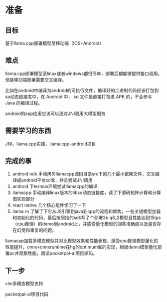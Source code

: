 # 准备

## 目标

基于llama.cpp部署模型至移动端（IOS+Android）

## 难点

llama.cpp部署模型至linux或者windows都很简单，部署后都能够提供接口调用。但是移动端部署需要交叉编译。

比如在android中编译为android的可执行文件，编译好的二进制代码应该打包到so动态链接库中，在 Android 中，.so 文件是直接打包进 APK 的，不会参与 Java 的编译过程。

android的app应用应该可以通过JNI调用大模型服务

## 需要学习的东西

JNI，llama.cpp实践，llama.cpp-android项目

## 完成的事


1. android ndk 手动拷贝llamacpp源码目录src下的几个最小依赖文件，交叉编译成android平台so库，并且尝试JNI调用
2. android 下termux环境尝试llamacpp的编译
3. llamacpp 手动编译linux版本的libso动态链接库，读了下源码矩阵计算和计算图实现部分
4. react native 几个核心组件学习了一下
5. llama.rn 了解了下它从JS引擎到java到cpp的流程和架构，一些关键模型加载和初始化的代码，最后按照给的sdk写了个部署3b q8_0模型且性能达到15tps（cpu推理）的demo到android上，并感受量化模型的回答准确度以及是否存在幻觉和重复的问题。


llamacpp加载多模态模型并对比模型效果和性能表现，感受cpu推理模型量化的性能提升，onnx+onnxruntime在hg的optimum库的实现，根据demo模型量化部署pc并观察性能，阅读pocketpal-ai项目源码。



## 下一步

vlm多模态模型支持

packetpal-ai项目代码